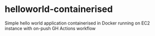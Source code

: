 # helloworld-containerised
Simple hello world application containerised in Docker running on EC2 instance with on-push GH Actions workflow 
